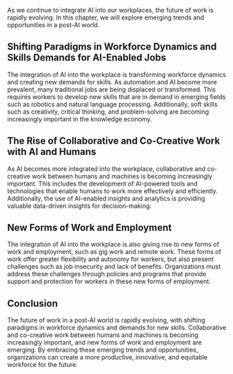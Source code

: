 
As we continue to integrate AI into our workplaces, the future of work is rapidly evolving. In this chapter, we will explore emerging trends and opportunities in a post-AI world.

Shifting Paradigms in Workforce Dynamics and Skills Demands for AI-Enabled Jobs
-------------------------------------------------------------------------------

The integration of AI into the workplace is transforming workforce dynamics and creating new demands for skills. As automation and AI become more prevalent, many traditional jobs are being displaced or transformed. This requires workers to develop new skills that are in demand in emerging fields such as robotics and natural language processing. Additionally, soft skills such as creativity, critical thinking, and problem-solving are becoming increasingly important in the knowledge economy.

The Rise of Collaborative and Co-Creative Work with AI and Humans
-----------------------------------------------------------------

As AI becomes more integrated into the workplace, collaborative and co-creative work between humans and machines is becoming increasingly important. This includes the development of AI-powered tools and technologies that enable humans to work more effectively and efficiently. Additionally, the use of AI-enabled insights and analytics is providing valuable data-driven insights for decision-making.

New Forms of Work and Employment
--------------------------------

The integration of AI into the workplace is also giving rise to new forms of work and employment, such as gig work and remote work. These forms of work offer greater flexibility and autonomy for workers, but also present challenges such as job insecurity and lack of benefits. Organizations must address these challenges through policies and programs that provide support and protection for workers in these new forms of employment.

Conclusion
----------

The future of work in a post-AI world is rapidly evolving, with shifting paradigms in workforce dynamics and demands for new skills. Collaborative and co-creative work between humans and machines is becoming increasingly important, and new forms of work and employment are emerging. By embracing these emerging trends and opportunities, organizations can create a more productive, innovative, and equitable workforce for the future.
